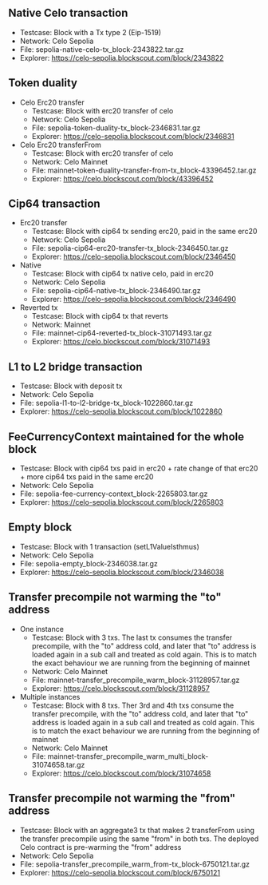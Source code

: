 ## Native Celo transaction  
* Testcase: Block with a Tx type 2 (Eip-1519)  
* Network: Celo Sepolia  
* File: sepolia-native-celo-tx_block-2343822.tar.gz  
* Explorer: https://celo-sepolia.blockscout.com/block/2343822

## Token duality
- Celo Erc20 transfer
  * Testcase: Block with erc20 transfer of celo
  * Network: Celo Sepolia
  * File: sepolia-token-duality-tx_block-2346831.tar.gz  
  * Explorer: https://celo-sepolia.blockscout.com/block/2346831
- Celo Erc20 transferFrom
  * Testcase: Block with erc20 transfer of celo
  * Network: Celo Mainnet
  * File: mainnet-token-duality-transfer-from-tx_block-43396452.tar.gz  
  * Explorer: https://celo.blockscout.com/block/43396452

## Cip64 transaction
- Erc20 transfer
  * Testcase: Block with cip64 tx sending erc20, paid in the same erc20
  * Network: Celo Sepolia
  * File: sepolia-cip64-erc20-transfer-tx_block-2346450.tar.gz
  * Explorer: https://celo-sepolia.blockscout.com/block/2346450
- Native
  * Testcase: Block with cip64 tx native celo, paid in erc20
  * Network: Celo Sepolia
  * File: sepolia-cip64-native-tx_block-2346490.tar.gz
  * Explorer: https://celo-sepolia.blockscout.com/block/2346490
- Reverted tx
  * Testcase: Block with cip64 tx that reverts
  * Network: Mainnet
  * File: mainnet-cip64-reverted-tx_block-31071493.tar.gz
  * Explorer: https://celo.blockscout.com/block/31071493

## L1 to L2 bridge transaction
* Testcase: Block with deposit tx
* Network: Celo Sepolia
* File: sepolia-l1-to-l2-bridge-tx_block-1022860.tar.gz
* Explorer: https://celo-sepolia.blockscout.com/block/1022860

## FeeCurrencyContext maintained for the whole block
* Testcase: Block with cip64 txs paid in erc20 + rate change of that erc20 + more cip64 txs paid in the same erc20
* Network: Celo Sepolia
* File: sepolia-fee-currency-context_block-2265803.tar.gz
* Explorer: https://celo-sepolia.blockscout.com/block/2265803

## Empty block
* Testcase: Block with 1 transaction (setL1ValueIsthmus)
* Network: Celo Sepolia
* File: sepolia-empty_block-2346038.tar.gz
* Explorer: https://celo-sepolia.blockscout.com/block/2346038

## Transfer precompile not warming the "to" address
- One instance
  * Testcase: Block with 3 txs. The last tx consumes the transfer precompile, with the "to" address cold, and later that "to" address is loaded again in a sub call and treated as cold again. This is to match the exact behaviour we are running from the beginning of mainnet
  * Network: Celo Mainnet
  * File: mainnet-transfer_precompile_warm_block-31128957.tar.gz
  * Explorer: https://celo.blockscout.com/block/31128957
- Multiple instances
  * Testcase: Block with 8 txs. Ther 3rd and 4th txs consume the transfer precompile, with the "to" address cold, and later that "to" address is loaded again in a sub call and treated as cold again. This is to match the exact behaviour we are running from the beginning of mainnet
  * Network: Celo Mainnet
  * File: mainnet-transfer_precompile_warm_multi_block-31074658.tar.gz
  * Explorer: https://celo.blockscout.com/block/31074658

## Transfer precompile not warming the "from" address
* Testcase: Block with an aggregate3 tx that makes 2 transferFrom using the transfer precompile using the same "from" in both txs. The deployed Celo contract is pre-warming the "from" address
* Network: Celo Sepolia
* File: sepolia-transfer_precompile_warm_from-tx_block-6750121.tar.gz  
* Explorer: https://celo-sepolia.blockscout.com/block/6750121

